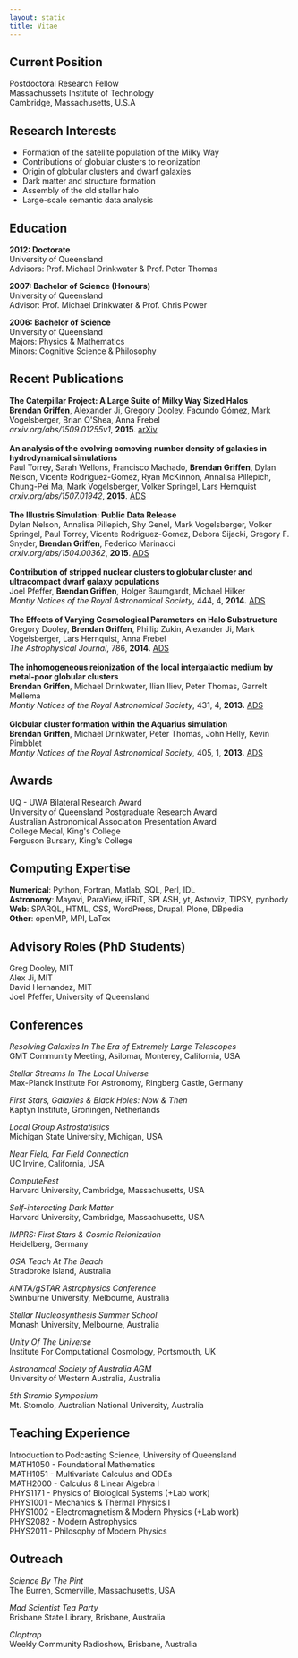```yaml
---
layout: static
title: Vitae
---
```


## Current Position

Postdoctoral Research Fellow  
Massachussets Institute of Technology  
Cambridge, Massachusetts, U.S.A

## Research Interests
* Formation of the satellite population of the Milky Way
* Contributions of globular clusters to reionization
* Origin of globular clusters and dwarf galaxies
* Dark matter and structure formation
* Assembly of the old stellar halo
* Large-scale semantic data analysis

## Education
**2012: Doctorate**  
University of Queensland  
Advisors: Prof. Michael Drinkwater & Prof. Peter Thomas  

**2007: Bachelor of Science (Honours)**  
University of Queensland  
Advisor: Prof. Michael Drinkwater & Prof. Chris Power  

**2006: Bachelor of Science**  
University of Queensland  
Majors:  Physics & Mathematics  
Minors: Cognitive Science & Philosophy

## Recent Publications

**The Caterpillar Project: A Large Suite of Milky Way Sized Halos**    
**Brendan Griffen**, Alexander Ji, Gregory Dooley, Facundo Gómez, Mark Vogelsberger, Brian O'Shea, Anna Frebel  
*arxiv.org/abs/1509.01255v1*, **2015**. [arXiv](http://arxiv.org/abs/1509.01255v1 "Link to publication.")  
<br/>
**An analysis of the evolving comoving number density of galaxies in hydrodynamical simulations**  
Paul Torrey, Sarah Wellons, Francisco Machado, **Brendan Griffen**, Dylan Nelson, Vicente Rodriguez-Gomez, Ryan McKinnon, Annalisa Pillepich, Chung-Pei Ma, Mark Vogelsberger, Volker Springel, Lars Hernquist  
*arxiv.org/abs/1507.01942*, **2015**. [ADS](http://adsabs.harvard.edu/cgi-bin/bib_query?arXiv:1507.01942 "Link to publication.")  
<br/>
**The Illustris Simulation: Public Data Release**  
Dylan Nelson, Annalisa Pillepich, Shy Genel, Mark Vogelsberger, Volker Springel, Paul Torrey, Vicente
Rodriguez-Gomez, Debora Sijacki, Gregory F. Snyder, **Brendan Griffen**, Federico Marinacci   
*arxiv.org/abs/1504.00362*, **2015**. [ADS](http://adsabs.harvard.edu/cgi-bin/bib_query?arXiv:1504.00362 "Link to publication.")  
<br/>
**Contribution of stripped nuclear clusters to globular cluster and ultracompact dwarf galaxy populations**  
Joel Pfeffer, **Brendan Griffen**, Holger Baumgardt, Michael Hilker  
*Montly Notices of the Royal Astronomical Society*, 444, 4, **2014.** [ADS](http://adsabs.harvard.edu/abs/2014MNRAS.444.3670P "Link to publication.")  
<br/>
**The Effects of Varying Cosmological Parameters on Halo Substructure**  
Gregory Dooley, **Brendan Griffen**, Phillip Zukin, Alexander Ji, Mark Vogelsberger, Lars Hernquist, Anna Frebel  
*The Astrophysical Journal*, 786, **2014.** [ADS](http://adsabs.harvard.edu/abs/2014ApJ...786...50D "Link to publication.")  
<br/>
**The inhomogeneous reionization of the local intergalactic medium by metal-poor globular clusters**  
**Brendan Griffen**, Michael Drinkwater, Ilian Iliev, Peter Thomas, Garrelt Mellema  
*Montly Notices of the Royal Astronomical Society*, 431, 4, **2013.** [ADS](http://adsabs.harvard.edu/abs/2013MNRAS.431.3087G "Link to publication.")  
<br/>
**Globular cluster formation within the Aquarius simulation**  
**Brendan Griffen**, Michael Drinkwater, Peter Thomas, John Helly, Kevin Pimbblet  
*Montly Notices of the Royal Astronomical Society*, 405, 1, **2013.** [ADS](http://adsabs.harvard.edu/abs/2010MNRAS.405..375G "Link to publication.")  

## Awards

UQ - UWA Bilateral Research Award  
University of Queensland Postgraduate Research Award  
Australian Astronomical Association Presentation Award  
College Medal, King's College  
Ferguson Bursary, King's College  

## Computing Expertise
**Numerical**: Python, Fortran, Matlab, SQL, Perl, IDL  
**Astronomy**: Mayavi, ParaView, iFRiT, SPLASH, yt, Astroviz, TIPSY, pynbody  
**Web**: SPARQL, HTML, CSS, WordPress, Drupal, Plone, DBpedia  
**Other**: openMP, MPI, LaTex   

## Advisory Roles (PhD Students)

Greg Dooley, MIT  
Alex Ji, MIT  
David Hernandez, MIT  
Joel Pfeffer, University of Queensland  

## Conferences

*Resolving Galaxies In The Era of Extremely Large Telescopes*  
GMT Community Meeting, Asilomar, Monterey, California, USA  

*Stellar Streams In The Local Universe*  
Max-Planck Institute For Astronomy, Ringberg Castle, Germany  

*First Stars, Galaxies & Black Holes: Now & Then*  
Kaptyn Institute, Groningen, Netherlands  

*Local Group Astrostatistics*  
Michigan State University, Michigan, USA  

*Near Field, Far Field Connection*  
UC Irvine, California, USA   

*ComputeFest*  
Harvard University, Cambridge, Massachusetts, USA  

*Self-interacting Dark Matter*  
Harvard University, Cambridge, Massachusetts, USA    

*IMPRS: First Stars & Cosmic Reionization*  
Heidelberg, Germany  

*OSA Teach At The Beach*  
Stradbroke Island, Australia  

*ANITA/gSTAR Astrophysics Conference*  
Swinburne University, Melbourne, Australia  

*Stellar Nucleosynthesis Summer School*  
Monash University, Melbourne, Australia  

*Unity Of The Universe*  
Institute For Computational Cosmology, Portsmouth, UK  

*Astronomcal Society of Australia AGM*  
University of Western Australia, Australia  

*5th Stromlo Symposium*  
Mt. Stomolo, Australian National University, Australia  


## Teaching Experience

Introduction to Podcasting Science, University of Queensland  
MATH1050 - Foundational Mathematics  
MATH1051 - Multivariate Calculus and ODEs  
MATH2000 - Calculus & Linear Algebra I  
PHYS1171 - Physics of Biological Systems (+Lab work)  
PHYS1001 - Mechanics & Thermal Physics I  
PHYS1002 - Electromagnetism & Modern Physics (+Lab work)   
PHYS2082 - Modern Astrophysics  
PHYS2011 - Philosophy of Modern Physics  


## Outreach

*Science By The Pint*  
The Burren, Somerville, Massachusetts, USA  

*Mad Scientist Tea Party*  
Brisbane State Library, Brisbane, Australia  

*Claptrap*  
Weekly Community Radioshow, Brisbane, Australia  
